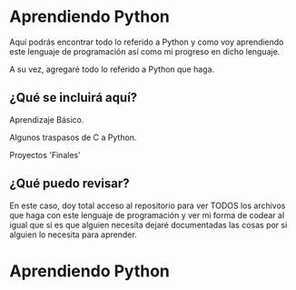 
# Aprendiendo Python

Aquí podrás encontrar todo lo referido a Python y como voy aprendiendo este lenguaje de programación así como mi progreso en dicho lenguaje.

A su vez, agregaré todo lo referido a Python que haga. 



## ¿Qué se incluirá aquí?

Aprendizaje Básico.

Algunos traspasos de C a Python.

Proyectos 'Finales'
## ¿Qué puedo revisar?

En este caso, doy total acceso al repositorio para ver TODOS los archivos que haga con este lenguaje de programación y ver mi forma de codear al igual que si es que alguien necesita dejaré documentadas las cosas por si alguien lo necesita para aprender.
# Aprendiendo Python

